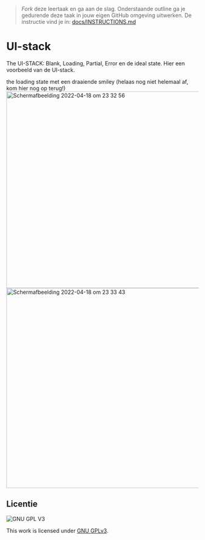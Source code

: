 > _Fork_ deze leertaak en ga aan de slag. Onderstaande outline ga je gedurende deze taak in jouw eigen GitHub omgeving uitwerken. De instructie vind je in: [docs/INSTRUCTIONS.md](docs/INSTRUCTIONS.md)

# UI-stack
<!-- Geef je project een titel en schrijf in één zin wat het is -->
The UI-STACK: Blank, Loading, Partial, Error en de ideal state. 
Hier een voorbeeld van de UI-stack.

the loading state met een draaiende smiley (helaas nog niet helemaal af, kom hier nog op terug!)
<img width="515" alt="Schermafbeelding 2022-04-18 om 23 32 56" src="https://user-images.githubusercontent.com/90447045/163881986-0df8a5d0-f108-4d54-95e6-6349767790b2.png"> <img width="524" alt="Schermafbeelding 2022-04-18 om 23 33 43" src="https://user-images.githubusercontent.com/90447045/163882003-40f37b39-8ce6-4c98-b2e9-e6a829739d8a.png">


## Licentie

![GNU GPL V3](https://www.gnu.org/graphics/gplv3-127x51.png)

This work is licensed under [GNU GPLv3](./LICENSE).
